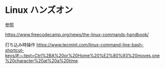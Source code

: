# Linux ハンズオン




[参照](https://uxmilk.jp/tag/linux)



https://www.freecodecamp.org/news/the-linux-commands-handbook/



打ち込み時操作
https://www.tecmint.com/linux-command-line-bash-shortcut-keys/#:~:text=Ctrl%2BA%20or%20Home%20%E2%80%93%20moves,one%20character%20at%20a%20time.


